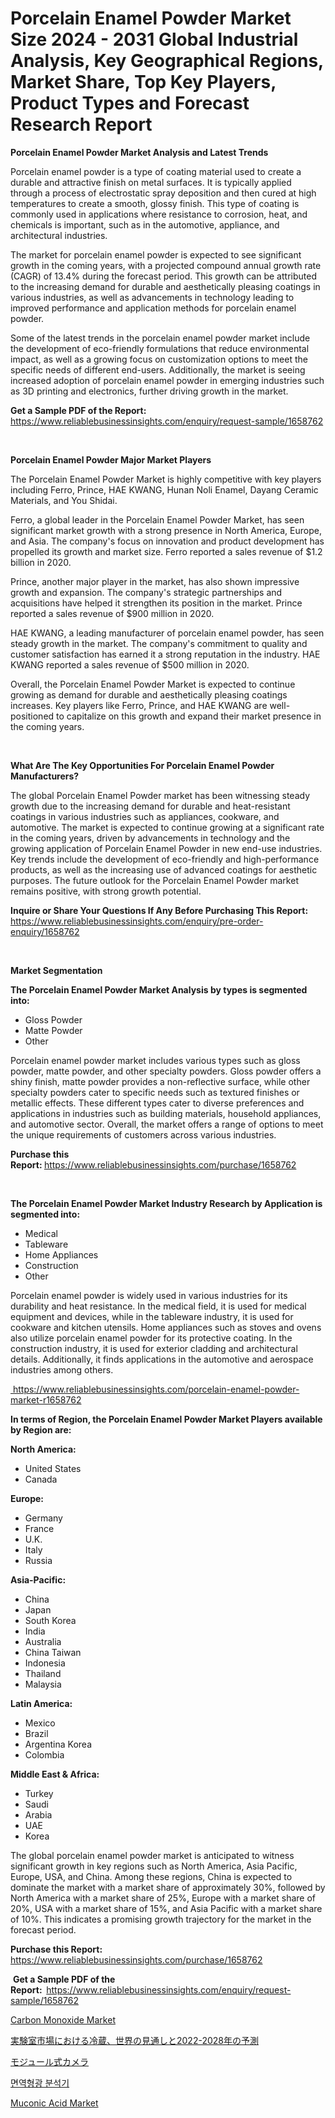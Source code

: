<p><h1>Porcelain Enamel Powder Market Size 2024 - 2031 Global Industrial Analysis, Key Geographical Regions, Market Share, Top Key Players, Product Types and Forecast Research Report</h1></p><p><strong>Porcelain Enamel Powder Market Analysis and Latest Trends</strong></p>
<p><p>Porcelain enamel powder is a type of coating material used to create a durable and attractive finish on metal surfaces. It is typically applied through a process of electrostatic spray deposition and then cured at high temperatures to create a smooth, glossy finish. This type of coating is commonly used in applications where resistance to corrosion, heat, and chemicals is important, such as in the automotive, appliance, and architectural industries.</p><p>The market for porcelain enamel powder is expected to see significant growth in the coming years, with a projected compound annual growth rate (CAGR) of 13.4% during the forecast period. This growth can be attributed to the increasing demand for durable and aesthetically pleasing coatings in various industries, as well as advancements in technology leading to improved performance and application methods for porcelain enamel powder.</p><p>Some of the latest trends in the porcelain enamel powder market include the development of eco-friendly formulations that reduce environmental impact, as well as a growing focus on customization options to meet the specific needs of different end-users. Additionally, the market is seeing increased adoption of porcelain enamel powder in emerging industries such as 3D printing and electronics, further driving growth in the market.</p></p>
<p><strong>Get a Sample PDF of the Report:&nbsp;</strong> <a href="https://www.reliablebusinessinsights.com/enquiry/request-sample/1658762">https://www.reliablebusinessinsights.com/enquiry/request-sample/1658762</a></p>
<p>&nbsp;</p>
<p><strong>Porcelain Enamel Powder Major Market Players</strong></p>
<p><p>The Porcelain Enamel Powder Market is highly competitive with key players including Ferro, Prince, HAE KWANG, Hunan Noli Enamel, Dayang Ceramic Materials, and You Shidai. </p><p>Ferro, a global leader in the Porcelain Enamel Powder Market, has seen significant market growth with a strong presence in North America, Europe, and Asia. The company's focus on innovation and product development has propelled its growth and market size. Ferro reported a sales revenue of $1.2 billion in 2020.</p><p>Prince, another major player in the market, has also shown impressive growth and expansion. The company's strategic partnerships and acquisitions have helped it strengthen its position in the market. Prince reported a sales revenue of $900 million in 2020.</p><p>HAE KWANG, a leading manufacturer of porcelain enamel powder, has seen steady growth in the market. The company's commitment to quality and customer satisfaction has earned it a strong reputation in the industry. HAE KWANG reported a sales revenue of $500 million in 2020.</p><p>Overall, the Porcelain Enamel Powder Market is expected to continue growing as demand for durable and aesthetically pleasing coatings increases. Key players like Ferro, Prince, and HAE KWANG are well-positioned to capitalize on this growth and expand their market presence in the coming years.</p></p>
<p>&nbsp;</p>
<p><strong>What Are The Key Opportunities For Porcelain Enamel Powder Manufacturers?</strong></p>
<p><p>The global Porcelain Enamel Powder market has been witnessing steady growth due to the increasing demand for durable and heat-resistant coatings in various industries such as appliances, cookware, and automotive. The market is expected to continue growing at a significant rate in the coming years, driven by advancements in technology and the growing application of Porcelain Enamel Powder in new end-use industries. Key trends include the development of eco-friendly and high-performance products, as well as the increasing use of advanced coatings for aesthetic purposes. The future outlook for the Porcelain Enamel Powder market remains positive, with strong growth potential.</p></p>
<p><strong>Inquire or Share Your Questions If Any Before Purchasing This Report:</strong> <a href="https://www.reliablebusinessinsights.com/enquiry/pre-order-enquiry/1658762">https://www.reliablebusinessinsights.com/enquiry/pre-order-enquiry/1658762</a></p>
<p>&nbsp;</p>
<p><strong>Market Segmentation</strong></p>
<p><strong>The Porcelain Enamel Powder Market Analysis by types is segmented into:</strong></p>
<p><ul><li>Gloss Powder</li><li>Matte Powder</li><li>Other</li></ul></p>
<p><p>Porcelain enamel powder market includes various types such as gloss powder, matte powder, and other specialty powders. Gloss powder offers a shiny finish, matte powder provides a non-reflective surface, while other specialty powders cater to specific needs such as textured finishes or metallic effects. These different types cater to diverse preferences and applications in industries such as building materials, household appliances, and automotive sector. Overall, the market offers a range of options to meet the unique requirements of customers across various industries.</p></p>
<p><strong>Purchase this Report:&nbsp;</strong><a href="https://www.reliablebusinessinsights.com/purchase/1658762">https://www.reliablebusinessinsights.com/purchase/1658762</a></p>
<p>&nbsp;</p>
<p><strong>The Porcelain Enamel Powder Market Industry Research by Application is segmented into:</strong></p>
<p><ul><li>Medical</li><li>Tableware</li><li>Home Appliances</li><li>Construction</li><li>Other</li></ul></p>
<p><p>Porcelain enamel powder is widely used in various industries for its durability and heat resistance. In the medical field, it is used for medical equipment and devices, while in the tableware industry, it is used for cookware and kitchen utensils. Home appliances such as stoves and ovens also utilize porcelain enamel powder for its protective coating. In the construction industry, it is used for exterior cladding and architectural details. Additionally, it finds applications in the automotive and aerospace industries among others.</p></p>
<p><a href="https://www.reliablebusinessinsights.com/porcelain-enamel-powder-market-r1658762">&nbsp;https://www.reliablebusinessinsights.com/porcelain-enamel-powder-market-r1658762</a></p>
<p><strong>In terms of Region, the Porcelain Enamel Powder Market Players available by Region are:</strong></p>
<p>
    <p> <strong> North America: </strong>
        <ul>
            <li>United States</li>
            <li>Canada</li>
        </ul>
        </p> 
    <p> <strong> Europe: </strong>
        <ul>
            <li>Germany</li>
            <li>France</li>
            <li>U.K.</li>
            <li>Italy</li>
            <li>Russia</li>
        </ul>
        </p> 
    <p> <strong> Asia-Pacific: </strong>
        <ul>
            <li>China</li>
            <li>Japan</li>
            <li>South Korea</li>
            <li>India</li>
            <li>Australia</li>
            <li>China Taiwan</li>
            <li>Indonesia</li>
            <li>Thailand</li>
            <li>Malaysia</li>
        </ul>
        </p> 
    <p> <strong> Latin America: </strong>
        <ul>
            <li>Mexico</li>
            <li>Brazil</li>
            <li>Argentina Korea</li>
            <li>Colombia</li>
        </ul>
        </p> 
    <p> <strong> Middle East & Africa: </strong>
        <ul>
            <li>Turkey</li>
            <li>Saudi</li>
            <li>Arabia</li>
            <li>UAE</li>
            <li>Korea</li>
        </ul>
    </p>
    </p>
<p><p>The global porcelain enamel powder market is anticipated to witness significant growth in key regions such as North America, Asia Pacific, Europe, USA, and China. Among these regions, China is expected to dominate the market with a market share of approximately 30%, followed by North America with a market share of 25%, Europe with a market share of 20%, USA with a market share of 15%, and Asia Pacific with a market share of 10%. This indicates a promising growth trajectory for the market in the forecast period.</p></p>
<p><strong>Purchase this Report: </strong><a href="https://www.reliablebusinessinsights.com/purchase/1658762">https://www.reliablebusinessinsights.com/purchase/1658762</a></p>
<p>&nbsp;<strong>Get a Sample PDF of the Report:&nbsp;&nbsp;</strong><a href="https://www.reliablebusinessinsights.com/enquiry/request-sample/1658762">https://www.reliablebusinessinsights.com/enquiry/request-sample/1658762</a></p>
<p><strong></strong></p>
<p><p><a href="https://github.com/nandosuryapratama/Market-Research-Report-List-1/blob/main/carbon-monoxide-market.md">Carbon Monoxide Market</a></p><p><a href="https://github.com/RandallRunte2023/Market-Research-Report-List-1/blob/main/2266280130474.md">実験室市場における冷蔵、世界の見通しと2022-2028年の予測</a></p><p><a href="https://medium.com/@reyeshowell655/%E3%83%A2%E3%82%B8%E3%83%A5%E3%83%A9%E3%83%BC%E3%82%AB%E3%83%A1%E3%83%A9%E5%B8%82%E5%A0%B4%E3%81%AE%E6%B7%B1%E3%81%84%E6%8E%98%E3%82%8A%E4%B8%8B%E3%81%92-%E3%81%9D%E3%81%AE%E3%83%88%E3%83%AC%E3%83%B3%E3%83%89-%E5%B8%82%E5%A0%B4%E3%82%BB%E3%82%B0%E3%83%A1%E3%83%B3%E3%83%86%E3%83%BC%E3%82%B7%E3%83%A7%E3%83%B3-%E7%AB%B6%E4%BA%89%E5%88%86%E6%9E%90-047a689180a6">モジュール式カメラ</a></p><p><a href="https://github.com/milikokao84/Market-Research-Report-List-1/blob/main/3882446118767.md">면역형광 분석기</a></p><p><a href="https://github.com/rionkhanvai01/Market-Research-Report-List-1/blob/main/muconic-acid-market.md">Muconic Acid Market</a></p></p>